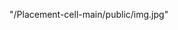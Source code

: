 "/Placement-cell-main/public/img.jpg"

  <!-- <% include ../components/Features %>
  
    <% include ./AllDestination.ejs %>
  
    <% include ../components/Review %> -->